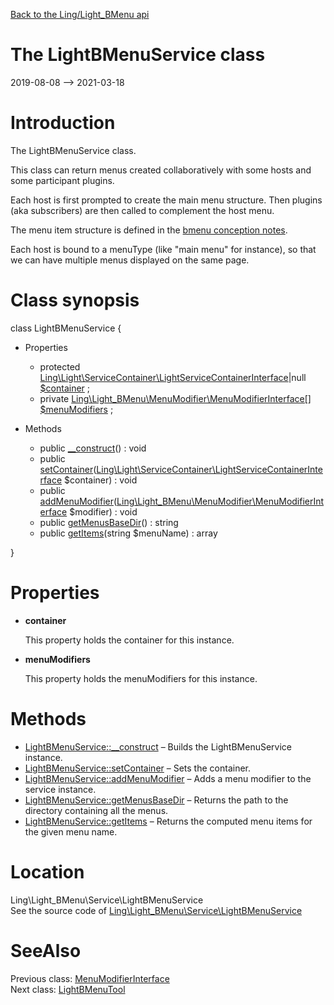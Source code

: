 [Back to the Ling/Light_BMenu api](https://github.com/lingtalfi/Light_BMenu/blob/master/doc/api/Ling/Light_BMenu.md)



The LightBMenuService class
================
2019-08-08 --> 2021-03-18






Introduction
============

The LightBMenuService class.

This class can return menus created collaboratively with
some hosts and some participant plugins.


Each host is first prompted to create the main menu structure.
Then plugins (aka subscribers) are then called to complement the host menu.


The menu item structure is defined in the [bmenu conception notes](https://github.com/lingtalfi/Light_BMenu/blob/master/doc/pages/conception-notes.md).


Each host is bound to a menuType (like "main menu" for instance), so that we can have multiple
menus displayed on the same page.



Class synopsis
==============


class <span class="pl-k">LightBMenuService</span>  {

- Properties
    - protected [Ling\Light\ServiceContainer\LightServiceContainerInterface](https://github.com/lingtalfi/Light/blob/master/doc/api/Ling/Light/ServiceContainer/LightServiceContainerInterface.md)|null [$container](#property-container) ;
    - private [Ling\Light_BMenu\MenuModifier\MenuModifierInterface[]](https://github.com/lingtalfi/Light_BMenu/blob/master/doc/api/Ling/Light_BMenu/MenuModifier/MenuModifierInterface.md) [$menuModifiers](#property-menuModifiers) ;

- Methods
    - public [__construct](https://github.com/lingtalfi/Light_BMenu/blob/master/doc/api/Ling/Light_BMenu/Service/LightBMenuService/__construct.md)() : void
    - public [setContainer](https://github.com/lingtalfi/Light_BMenu/blob/master/doc/api/Ling/Light_BMenu/Service/LightBMenuService/setContainer.md)([Ling\Light\ServiceContainer\LightServiceContainerInterface](https://github.com/lingtalfi/Light/blob/master/doc/api/Ling/Light/ServiceContainer/LightServiceContainerInterface.md) $container) : void
    - public [addMenuModifier](https://github.com/lingtalfi/Light_BMenu/blob/master/doc/api/Ling/Light_BMenu/Service/LightBMenuService/addMenuModifier.md)([Ling\Light_BMenu\MenuModifier\MenuModifierInterface](https://github.com/lingtalfi/Light_BMenu/blob/master/doc/api/Ling/Light_BMenu/MenuModifier/MenuModifierInterface.md) $modifier) : void
    - public [getMenusBaseDir](https://github.com/lingtalfi/Light_BMenu/blob/master/doc/api/Ling/Light_BMenu/Service/LightBMenuService/getMenusBaseDir.md)() : string
    - public [getItems](https://github.com/lingtalfi/Light_BMenu/blob/master/doc/api/Ling/Light_BMenu/Service/LightBMenuService/getItems.md)(string $menuName) : array

}




Properties
=============

- <span id="property-container"><b>container</b></span>

    This property holds the container for this instance.
    
    

- <span id="property-menuModifiers"><b>menuModifiers</b></span>

    This property holds the menuModifiers for this instance.
    
    



Methods
==============

- [LightBMenuService::__construct](https://github.com/lingtalfi/Light_BMenu/blob/master/doc/api/Ling/Light_BMenu/Service/LightBMenuService/__construct.md) &ndash; Builds the LightBMenuService instance.
- [LightBMenuService::setContainer](https://github.com/lingtalfi/Light_BMenu/blob/master/doc/api/Ling/Light_BMenu/Service/LightBMenuService/setContainer.md) &ndash; Sets the container.
- [LightBMenuService::addMenuModifier](https://github.com/lingtalfi/Light_BMenu/blob/master/doc/api/Ling/Light_BMenu/Service/LightBMenuService/addMenuModifier.md) &ndash; Adds a menu modifier to the service instance.
- [LightBMenuService::getMenusBaseDir](https://github.com/lingtalfi/Light_BMenu/blob/master/doc/api/Ling/Light_BMenu/Service/LightBMenuService/getMenusBaseDir.md) &ndash; Returns the path to the directory containing all the menus.
- [LightBMenuService::getItems](https://github.com/lingtalfi/Light_BMenu/blob/master/doc/api/Ling/Light_BMenu/Service/LightBMenuService/getItems.md) &ndash; Returns the computed menu items for the given menu name.





Location
=============
Ling\Light_BMenu\Service\LightBMenuService<br>
See the source code of [Ling\Light_BMenu\Service\LightBMenuService](https://github.com/lingtalfi/Light_BMenu/blob/master/Service/LightBMenuService.php)



SeeAlso
==============
Previous class: [MenuModifierInterface](https://github.com/lingtalfi/Light_BMenu/blob/master/doc/api/Ling/Light_BMenu/MenuModifier/MenuModifierInterface.md)<br>Next class: [LightBMenuTool](https://github.com/lingtalfi/Light_BMenu/blob/master/doc/api/Ling/Light_BMenu/Tool/LightBMenuTool.md)<br>
